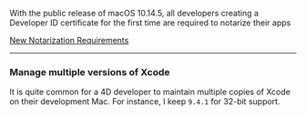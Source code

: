 With the public release of macOS 10.14.5, all developers creating a Developer ID certificate for the first time are required to notarize their apps

<i class="fa fa-external-link" aria-hidden="true"></i> [New Notarization Requirements](https://developer.apple.com/news/?id=04102019a)

<!--more-->

---

### Manage multiple versions of Xcode 

It is quite common for a 4D developer to maintain multiple copies of Xcode on their development Mac. For instance, I keep ``9.4.1`` for 32-bit support. 
